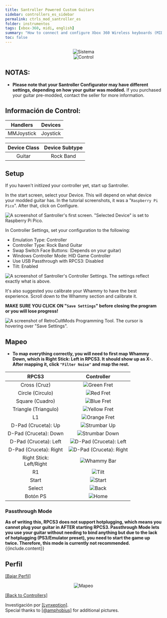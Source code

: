 ```yaml
---
title: Santroller Powered Custom Guitars
sidebar: controllers_es_sidebar
permalink: ctrls_mod_santroller_es
folder: instrumentos
tags: [xbox-360, midi, english]
summary: "How to connect and configure Xbox 360 Wireless keyboards (MIDI) on RPCS3."
toc: false
---
```


<div align="center"> <img src="https://carlmylo.github.io/docu-rpcs3/images/instruments/plat/santroller.png" alt="Sistema" title="Sistema"></div>

<div align="center"> <img src="https://carlmylo.github.io/docu-rpcs3/images/instruments/cont/rcmgtrs.png" alt="Control" title="Control"></div>

## NOTAS:

* **Please note that your Santroller Configurator may have different settings, depending on how your guitar was modded.** If you purchased your guitar pre-modded, contact the seller for more information.

## Información de Control:

| Handlers | Devices |
|:--------:|:-------:|
| MMJoystick | Joystick |

| Device Class | Device Subtype |
|:------------:|:--------------:|
| Guitar | Rock Band |

## Setup

If you haven't initlized your controller yet, start up Santroller.

In the start screen, select your Device. This will depend on what device your modded guitar has. In the tutorial screenshots, it was a "`Raspberry Pi Pico`".
After that, click on Configure.

![A screenshot of Santroller's first screen. "Selected Device" is set to Raspberry Pi Pico.](https://carlmylo.github.io/docu-rpcs3/images/instruments/xtra/san/initsan.png "initsan")

In Controller Settings, set your configuration to the following:
* Emulation Type: Controller
* Controller Type: Rock Band Guitar
* Swap Switch Face Buttons: (Depends on your guitar)
* Windows Controller Mode: HID Game Controller
* Use USB Passthrough with RPCS3: Disabled
* Tilt: Enabled

![A screenshot of Santroller's Controller Settings. The settings reflect exactly what is above.](https://carlmylo.github.io/docu-rpcs3/images/instruments/xtra/san/consetsan.png "Santroller: Controller Settings")

It's also suggested you calibrate your Whammy to have the best experience. Scroll down to the Whammy section and calibrate it.

**MAKE SURE YOU CLICK ON "`Save Settings`" before closing the program or you will lose progress!**

![A screenshot of RetroCultMods Programming Tool. The cursor is hovering over "Save Settings".](https://carlmylo.github.io/docu-rpcs3/images/instruments/xtra/san/savesan.png "RetroCultMods Programming Tool")

## Mapeo

* **To map everything correctly, you will need to first map Whammy Down, which is Right Stick: Left in RPCS3. It should show up as X-. After mapping it, click `"Filter Noise"` and map the rest.**

| **RPCS3**          | **Controller** |
|:------------------:|:---------------------:|
| Cross (Cruz) | ![Green Fret](https://carlmylo.github.io/docu-rpcs3/images/btns/gtrs/gf.png "Green Fret") |
| Circle (Circulo) | ![Red Fret](https://carlmylo.github.io/docu-rpcs3/images/btns/gtrs/rf.png "Red Fret") |
| Square (Cuadro) | ![Blue Fret](https://carlmylo.github.io/docu-rpcs3/images/btns/gtrs/bf.png "Blue Fret") |
| Triangle (Triangulo) | ![Yellow Fret](https://carlmylo.github.io/docu-rpcs3/images/btns/gtrs/yf.png "Yellow Fret") |
| L1 | ![Orange Fret](https://carlmylo.github.io/docu-rpcs3/images/btns/gtrs/of.png "Orange Fret") |
| D-Pad (Cruceta): Up | ![Strumbar Up](https://carlmylo.github.io/docu-rpcs3/images/btns/gtrs/sbu.png "Strumbar Up") |
| D-Pad (Cruceta): Down | ![Strumbar Down](https://carlmylo.github.io/docu-rpcs3/images/btns/gtrs/sbd.png "Strumbar Down") |
| D-Pad (Cruceta): Left | ![D-Pad (Cruceta): Left](https://carlmylo.github.io/docu-rpcs3/images/btns/gtrs/dpl.png "D-Pad (Cruceta): Left") |
| D-Pad (Cruceta): Right | ![D-Pad (Cruceta): Right](https://carlmylo.github.io/docu-rpcs3/images/btns/gtrs/dpr.png "D-Pad (Cruceta): Right") |
| Right Stick: <br/> Left/Right | ![Whammy Bar](https://carlmylo.github.io/docu-rpcs3/images/btns/gtrs/wb.png "Whammy Bar") |
| R1 | ![Tilt](https://carlmylo.github.io/docu-rpcs3/images/btns/gtrs/ts.png "Tilt") |
| Start | ![Start](https://carlmylo.github.io/docu-rpcs3/images/btns/ctrls/360/start.png "Start") |
| Select | ![Back](https://carlmylo.github.io/docu-rpcs3/images/btns/ctrls/360/back.png "Back") |
| Botón PS | ![Home](https://carlmylo.github.io/docu-rpcs3/images/btns/gtrs/home.png "Home") |

### Passthrough Mode

<div markdown="span" class="alert alert-info" role="alert"><i class="fa fa-info-circle"></i> <b>As of writing this, RPCS3 does not support hotplugging, which means you cannot plug your guitar in AFTER starting RPCS3. Passthrough Mode lets you use your guitar without needing to bind anything but due to the lack of hotplugging (PS3/Emulator preset), you need to start the game up twice. Therefore, this mode is currently not recommended. </b> {{include.content}}</div>

## Perfil

[[Bajar Perfil]](https://github.com/carlmylo/docu-rpcs3/raw/gh-pages/instrument-repo/RetroCultMods%20Solderless%20Kit.7z)

<div align="center"> <img src="https://carlmylo.github.io/docu-rpcs3/images/instruments/maps/rcmslmapping.png" alt="Mapeo" title="Mapeo"></div>

[[Back to Controllers]](https://rb3pc.milohax.org/english/controllers/)

Investigación por [[Lynxeption]](https://www.youtube.com/@Lynxeption).  
Special thanks to [[@amphobius]](https://twitter.com/amphobius) for additional pictures.